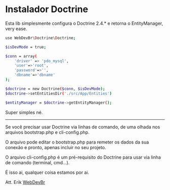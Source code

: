 # Instalador Doctrine

Esta lib simplesmente configura o Doctrine 2.4.* e retorna o EntityManager, very ease.

```sh
use WebDevBr\Doctrine\Doctrine;

$isDevMode = true;

$conn = array(
    'driver' => 'pdo_mysql',
    'user'=>'root',
    'password'=>'',
    'dbname'=>'dbname'
);

$doctrine = new Doctrine($conn, $isDevMode);
$doctrine->setEntitiesDir('./src/App/Entities')

$entityManager = $doctrine->getEntityManager();
```

Super simples né.

***

Se você precisar usar Doctrine via linhas de comando, de uma olhada nos arquivos bootstrap.php e cli-config.php.

O arquivo pode editar o bootstrap.php para remeter os dados da sua conexão e pronto, apenas incluir no seu projeto.

O arquivo cli-config.php é um pré-requisito do Doctrine para usar via linha de comando (terminal, cmd...).

É isso ai, qualquer coisa estamos por ai.

Att. Erik
[WebDevBr](http://www.webdevbr.com.br)
